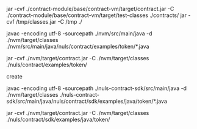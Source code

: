 
jar -cvf ./contract-module/base/contract-vm/target/contract.jar -C ./contract-module/base/contract-vm/target/test-classes ./contracts/
jar -cvf /tmp/classes.jar -C /tmp ./








javac -encoding utf-8 -sourcepath ./nvm/src/main/java -d ./nvm/target/classes ./nvm/src/main/java/nuls/contract/examples/token/*.java

jar -cvf ./nvm/target/contract.jar -C ./nvm/target/classes ./nuls/contract/examples/token/

create


javac -encoding utf-8 -sourcepath ./nuls-contract-sdk/src/main/java -d ./nvm/target/classes ./nuls-contract-sdk/src/main/java/nuls/contract/sdk/examples/java/token/*.java

jar -cvf ./nvm/target/contract.jar -C ./nvm/target/classes ./nuls/contract/sdk/examples/java/token/



